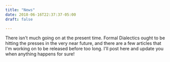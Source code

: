 ```yaml
---
title: "News"
date: 2018-06-16T22:37:37-05:00
draft: false

---
```

There isn't much going on at the present time. Formal Dialectics ought to be hitting the presses in the very near future, and there are a few articles that I'm working on to be released before too long. I'll post here and update you when anything happens for sure!
